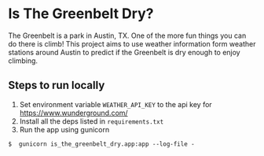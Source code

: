 # Is The Greenbelt Dry?

The Greenbelt is a park in Austin, TX. One of the more fun things you can do there is climb! This project aims to use weather information form weather stations around Austin to predict if the Greenbelt is dry enough to enjoy climbing.

## Steps to run locally

1. Set environment variable `WEATHER_API_KEY` to the api key for https://www.wunderground.com/
1. Install all the deps listed in `requirements.txt`
1. Run the app using gunicorn
```
$  gunicorn is_the_greenbelt_dry.app:app --log-file -
```
